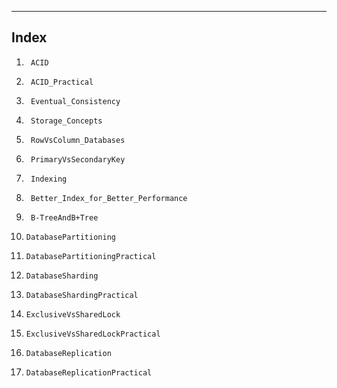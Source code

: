 -------------------------
Index
-------------------------

1.		ACID
2.		ACID_Practical
3.		Eventual_Consistency
4.		Storage_Concepts
5.		RowVsColumn_Databases
6.		PrimaryVsSecondaryKey
7.		Indexing
8.		Better_Index_for_Better_Performance
9.		B-TreeAndB+Tree
10.		DatabasePartitioning
11.		DatabasePartitioningPractical
12.		DatabaseSharding
13.		DatabaseShardingPractical
14.		ExclusiveVsSharedLock
15.		ExclusiveVsSharedLockPractical
16.		DatabaseReplication
17.		DatabaseReplicationPractical